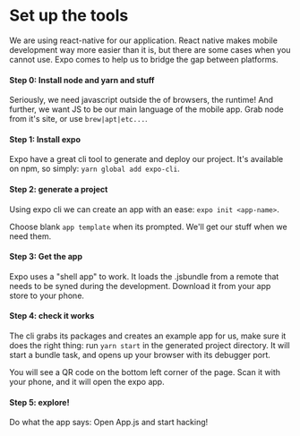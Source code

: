 # Set up the tools

We are using react-native for our application. React native makes mobile development way more easier than it is, but there are some cases when you cannot use. Expo comes to help us to bridge the gap between platforms.

#### Step 0: Install node and yarn and stuff

Seriously, we need javascript outside the of browsers, the runtime! And further, we want JS to be our main language of the mobile app. Grab node from it's site, or use `brew|apt|etc...`.

#### Step 1: Install expo

Expo have a great cli tool to generate and deploy our project. It's available on npm, so simply: `yarn global add expo-cli`.

#### Step 2: generate a project

Using expo cli we can create an app with an ease: `expo init <app-name>`. 

Choose blank `app template` when its prompted. We'll get our stuff when we need them.

#### Step 3: Get the app

Expo uses a "shell app" to work. It loads the .jsbundle from a remote that needs to be syned during the development. 
Download it from your app store to your phone.

 #### Step 4: check it works
 
 The cli grabs its packages and creates an example app for us, make sure it does the right thing: run `yarn start` in the generated project directory. 
 It will start a bundle task, and opens up your browser with its debugger port.
 
 You will see a QR code on the bottom left corner of the page. Scan it with your phone, and it will open the expo app. 
 
 #### Step 5: explore!
 
 Do what the app says: Open App.js and start hacking!
 
 